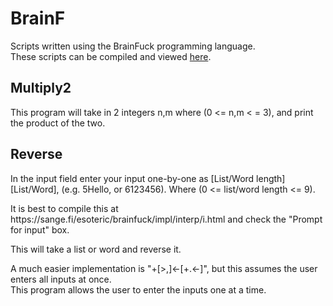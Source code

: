 # BrainF
Scripts written using the BrainFuck programming language.<br>
These scripts can be compiled and viewed <a href="http://fatiherikli.github.io/brainfuck-visualizer/" target="_blank">here</a>.

## Multiply2
This program will take in 2 integers n,m where (0 <= n,m < = 3), and print the product of the two.

## Reverse
<p>In the input field enter your input one-by-one as [List/Word length][List/Word], (e.g. 5Hello, or 6123456).  Where (0 <= list/word length <= 9).</p>
<p>It is best to compile this at https://sange.fi/esoteric/brainfuck/impl/interp/i.html and check the "Prompt for input" box.</p>
<p>This will take a list or word and reverse it.</p>
<p>A much easier implementation is "+[>,]<-[+.<-]", but this assumes the user enters all inputs at once.
<br>This program allows the user to enter the inputs one at a time.</p>
